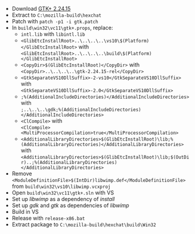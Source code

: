  * Download [GTK+ 2.24.15](http://ftp.gnome.org/pub/gnome/sources/gtk+/2.24/gtk+-2.24.15.tar.xz)
 * Extract to `C:\mozilla-build\hexchat`
 * Patch with `patch -p1 -i gtk.patch`
 * In `build\win32\vc11\gtk+.props`, replace:
	* `intl.lib` with `libintl.lib`
	* `<GlibEtcInstallRoot>..\..\..\..\vs10\$(Platform)</GlibEtcInstallRoot>` with  
`<GlibEtcInstallRoot>..\..\..\..\build\$(Platform)</GlibEtcInstallRoot>`
	* `<CopyDir>$(GlibEtcInstallRoot)</CopyDir>` with  
`<CopyDir>..\..\..\..\gtk-2.24.15-rel</CopyDir>`
	* `<GtkSeparateVS10DllSuffix>-2-vs10</GtkSeparateVS10DllSuffix>` with  
`<GtkSeparateVS10DllSuffix>-2.0</GtkSeparateVS10DllSuffix>`
	* `;%(AdditionalIncludeDirectories)</AdditionalIncludeDirectories>` with  
`;..\..\..\gdk;%(AdditionalIncludeDirectories)</AdditionalIncludeDirectories>`
	* `<ClCompile>` with  
`<ClCompile><MultiProcessorCompilation>true</MultiProcessorCompilation>`
	* `<AdditionalLibraryDirectories>$(GlibEtcInstallRoot)\lib;%(AdditionalLibraryDirectories)</AdditionalLibraryDirectories>` with  
`<AdditionalLibraryDirectories>$(GlibEtcInstallRoot)\lib;$(OutDir)..;%(AdditionalLibraryDirectories)</AdditionalLibraryDirectories>`
 * Remove `<ModuleDefinitionFile>$(IntDir)libwimp.def</ModuleDefinitionFile>` from `build\win32\vs10\libwimp.vcxproj`
 * Open `build\win32\vc11\gtk+.sln` with VS
 * Set up _libwimp_ as a dependency of _install_
 * Set up _gdk_ and _gtk_ as dependencies of _libwimp_
 * Build in VS
 * Release with `release-x86.bat`
 * Extract package to `C:\mozilla-build\hexchat\build\Win32`
